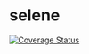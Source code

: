 # selene

[![Coverage Status](https://coveralls.io/repos/github/letsbuilda/selene/badge.svg?branch=main)](https://coveralls.io/github/letsbuilda/selene?branch=main)
``` :P
